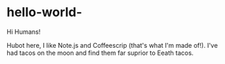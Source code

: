 # hello-world-

Hi Humans!

Hubot here, I like Note.js and Coffeescrip (that's what I'm made of!).
I've had tacos on the moon and find them far suprior to Eeath tacos.

